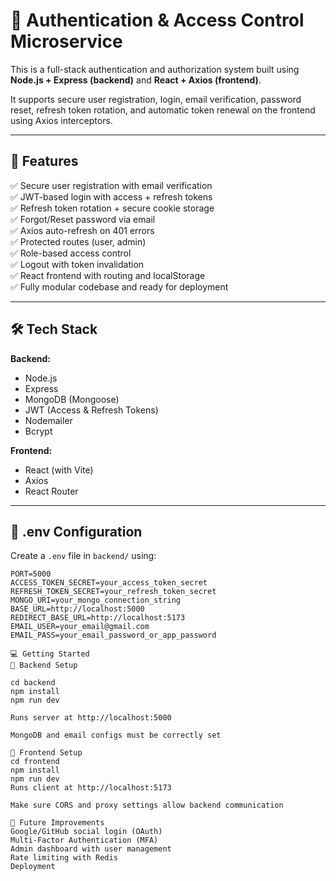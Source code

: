 # 🔐 Authentication & Access Control Microservice

This is a full-stack authentication and authorization system built using **Node.js + Express (backend)** and **React + Axios (frontend)**.

It supports secure user registration, login, email verification, password reset, refresh token rotation, and automatic token renewal on the frontend using Axios interceptors.

---

## 🚀 Features

✅ Secure user registration with email verification  
✅ JWT-based login with access + refresh tokens  
✅ Refresh token rotation + secure cookie storage  
✅ Forgot/Reset password via email  
✅ Axios auto-refresh on 401 errors  
✅ Protected routes (user, admin)  
✅ Role-based access control  
✅ Logout with token invalidation  
✅ React frontend with routing and localStorage  
✅ Fully modular codebase and ready for deployment

---

## 🛠️ Tech Stack

**Backend:**
- Node.js
- Express
- MongoDB (Mongoose)
- JWT (Access & Refresh Tokens)
- Nodemailer
- Bcrypt

**Frontend:**
- React (with Vite)
- Axios
- React Router

---

## 🔐 .env Configuration

Create a `.env` file in `backend/` using:

```env
PORT=5000
ACCESS_TOKEN_SECRET=your_access_token_secret
REFRESH_TOKEN_SECRET=your_refresh_token_secret
MONGO_URI=your_mongo_connection_string
BASE_URL=http://localhost:5000
REDIRECT_BASE_URL=http://localhost:5173
EMAIL_USER=your_email@gmail.com
EMAIL_PASS=your_email_password_or_app_password

💻 Getting Started
🔧 Backend Setup

cd backend
npm install
npm run dev

Runs server at http://localhost:5000

MongoDB and email configs must be correctly set

🎨 Frontend Setup
cd frontend
npm install
npm run dev
Runs client at http://localhost:5173

Make sure CORS and proxy settings allow backend communication

🧠 Future Improvements
Google/GitHub social login (OAuth)
Multi-Factor Authentication (MFA)
Admin dashboard with user management
Rate limiting with Redis
Deployment